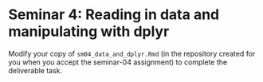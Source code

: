 # Seminar 4: Reading in data and manipulating with dplyr

Modify your copy of `sm04_data_and_dplyr.Rmd` (in the repository created for you when you accept the seminar-04 assignment) to complete the deliverable task.